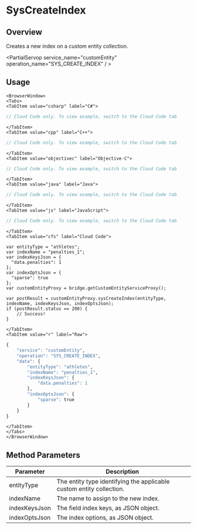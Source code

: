 # SysCreateIndex
## Overview
Creates a new index on a custom entity collection.

<PartialServop service_name="customEntity" operation_name="SYS_CREATE_INDEX" / >

## Usage

```mdx-code-block
<BrowserWindow>
<Tabs>
<TabItem value="csharp" label="C#">
```

```csharp
// Cloud Code only. To view example, switch to the Cloud Code tab
```

```mdx-code-block
</TabItem>
<TabItem value="cpp" label="C++">
```

```cpp
// Cloud Code only. To view example, switch to the Cloud Code tab
```

```mdx-code-block
</TabItem>
<TabItem value="objectivec" label="Objective-C">
```

```objectivec
// Cloud Code only. To view example, switch to the Cloud Code tab
```

```mdx-code-block
</TabItem>
<TabItem value="java" label="Java">
```

```java
// Cloud Code only. To view example, switch to the Cloud Code tab
```

```mdx-code-block
</TabItem>
<TabItem value="js" label="JavaScript">
```

```javascript
// Cloud Code only. To view example, switch to the Cloud Code tab
```

```mdx-code-block
</TabItem>
<TabItem value="cfs" label="Cloud Code">
```

```cfscript
var entityType = "athletes";
var indexName = "penalties_1";
var indexKeysJson = {
  "data.penalties": 1
};
var indexOptsJson = {
  "sparse": true
};
var customEntityProxy = bridge.getCustomEntityServiceProxy();

var postResult = customEntityProxy.sysCreateIndex(entityType, indexName, indexKeysJson, indexOptsJson);
if (postResult.status == 200) {
    // Success!
}
```

```mdx-code-block
</TabItem>
<TabItem value="r" label="Raw">
```

```r
{
	"service": "customEntity",
	"operation": "SYS_CREATE_INDEX",
	"data": {
		"entityType": "athletes",
		"indexName": "penalties_1",
		"indexKeysJson": {
			"data.penalties": 1
		},
		"indexOptsJson": {
			"sparse": true
		}
	}
}
```

```mdx-code-block
</TabItem>
</Tabs>
</BrowserWindow>
```

## Method Parameters
Parameter | Description
--------- | -----------
entityType | The entity type identifying the applicable custom entity collection. 
indexName | The name to assign to the new index. 
indexKeysJson | The field index keys, as JSON object. 
indexOptsJson | The index options, as JSON object. 


